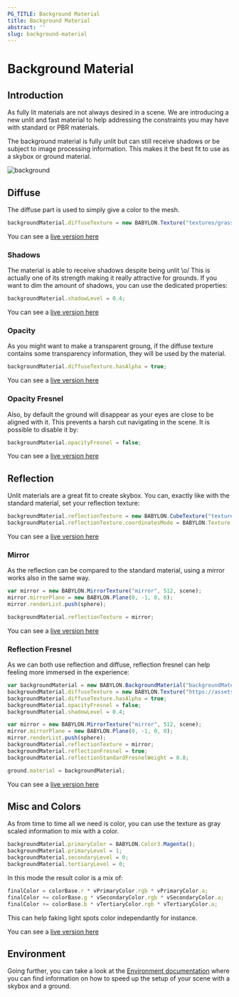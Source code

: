```yaml
---
PG_TITLE: Background Material
title: Background Material
abstract: ''
slug: background-material
---
```



# Background Material

## Introduction
As fully lit materials are not always desired in a scene. We are introducing a new unlit and fast material to help addressing the constraints you may have with standard or PBR materials.

The background material is fully unlit but can still receive shadows or be subject to image processing information. This makes it the best fit to use as a skybox or ground material.

![background](/img/how_to/backgroundMaterial.png)

## Diffuse
The diffuse part is used to simply give a color to the mesh.

```javascript
backgroundMaterial.diffuseTexture = new BABYLON.Texture("textures/grass.jpg", scene);
```

You can see a [live version here](https://www.babylonjs-playground.com/#157MGZ)

### Shadows
The material is able to receive shadows despite being unlit \o/ This is actually one of its strength making it really attractive for grounds. If you want to dim the amount of shadows, you can use the dedicated properties:

```javascript
backgroundMaterial.shadowLevel = 0.4;
```

You can see a [live version here](https://www.babylonjs-playground.com/#G3HSAW#3)

### Opacity
As you might want to make a transparent groung, if the diffuse texture contains some transparency information, they will be used by the material.

```javascript
backgroundMaterial.diffuseTexture.hasAlpha = true;
```

You can see a [live version here](https://www.babylonjs-playground.com/#G3HSAW#4)

### Opacity Fresnel
Also, by default the ground will disappear as your eyes are close to be aligned with it. This prevents a harsh cut navigating in the scene. It is possible to disable it by:

```javascript
backgroundMaterial.opacityFresnel = false;
```

You can see a [live version here](https://www.babylonjs-playground.com/#G3HSAW#5)

## Reflection
Unlit materials are a great fit to create skybox. You can, exactly like with the standard material, set your reflection texture:

```javascript
backgroundMaterial.reflectionTexture = new BABYLON.CubeTexture("textures/TropicalSunnyDay", scene);
backgroundMaterial.reflectionTexture.coordinatesMode = BABYLON.Texture.SKYBOX_MODE;
```

You can see a [live version here](https://www.babylonjs-playground.com/#G3HSAW#6)

### Mirror
As the reflection can be compared to the standard material, using a mirror works also in the same way.

```javascript
var mirror = new BABYLON.MirrorTexture("mirror", 512, scene);
mirror.mirrorPlane = new BABYLON.Plane(0, -1, 0, 0);
mirror.renderList.push(sphere);

backgroundMaterial.reflectionTexture = mirror;
```

You can see a [live version here](https://www.babylonjs-playground.com/#G3HSAW#9)

### Reflection Fresnel
As we can both use reflection and diffuse, reflection fresnel can help feeling more immersed in the experience:

```javascript
var backgroundMaterial = new BABYLON.BackgroundMaterial("backgroundMaterial", scene);
backgroundMaterial.diffuseTexture = new BABYLON.Texture("https://assets.babylonjs.com/environments/backgroundGround.png", scene);
backgroundMaterial.diffuseTexture.hasAlpha = true;
backgroundMaterial.opacityFresnel = false;
backgroundMaterial.shadowLevel = 0.4;

var mirror = new BABYLON.MirrorTexture("mirror", 512, scene);
mirror.mirrorPlane = new BABYLON.Plane(0, -1, 0, 0);
mirror.renderList.push(sphere);
backgroundMaterial.reflectionTexture = mirror;
backgroundMaterial.reflectionFresnel = true;
backgroundMaterial.reflectionStandardFresnelWeight = 0.8;

ground.material = backgroundMaterial;
```

You can see a [live version here](https://www.babylonjs-playground.com/#G3HSAW#10)

## Misc and Colors
As from time to time all we need is color, you can use the texture as gray scaled information to mix with a color.

```javascript
backgroundMaterial.primaryColor = BABYLON.Color3.Magenta();
backgroundMaterial.primaryLevel = 1;
backgroundMaterial.secondaryLevel = 0;
backgroundMaterial.tertiaryLevel = 0;
```

In this mode the result color is a mix of:

```javascript
finalColor = colorBase.r * vPrimaryColor.rgb * vPrimaryColor.a;
finalColor += colorBase.g * vSecondaryColor.rgb * vSecondaryColor.a;
finalColor += colorBase.b * vTertiaryColor.rgb * vTertiaryColor.a;
```

This can help faking light spots color independantly for instance.

You can see a [live version here](https://www.babylonjs-playground.com/#G3HSAW#11)

## Environment
Going further, you can take a look at the [Environment documentation](/babylon101/environment#skybox-and-ground) where you can find information on how to speed up the setup of your scene with a skybox and a ground.